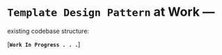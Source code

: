 # `Template Design Pattern` at Work — 

existing codebase structure:  

[**`Work In Progress . . .`**]  
